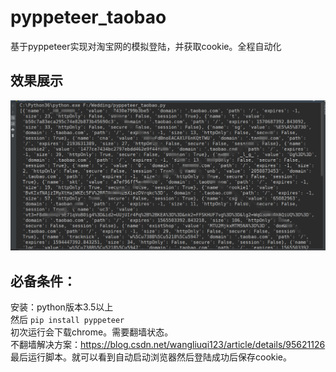 # pyppeteer_taobao
基于pyppeteer实现对淘宝网的模拟登陆，并获取cookie。全程自动化
## 效果展示
![效果](https://github.com/1414044032/imgs/blob/master/taobao1.png)
## 必备条件：
安装：python版本3.5以上  
然后 `pip install pyppeteer`  
初次运行会下载chrome。需要翻墙状态。  
不翻墙解决方案：https://blog.csdn.net/wangliuqi123/article/details/95621126  
最后运行脚本。就可以看到自动启动浏览器然后登陆成功后保存cookie。  
